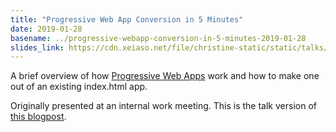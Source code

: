 ```yaml
---
title: "Progressive Web App Conversion in 5 Minutes"
date: 2019-01-28
basename: ../progressive-webapp-conversion-in-5-minutes-2019-01-28
slides_link: https://cdn.xeiaso.net/file/christine-static/static/talks/pwa-conversion.pdf
---
```


A brief overview of how [Progressive Web Apps](https://developers.google.com/web/progressive-web-apps/) work and how to make one out of an existing index.html app.

Originally presented at an internal work meeting. This is the talk version of [this blogpost](https://xeiaso.net/blog/progressive-webapp-conversion-2019-01-26).
